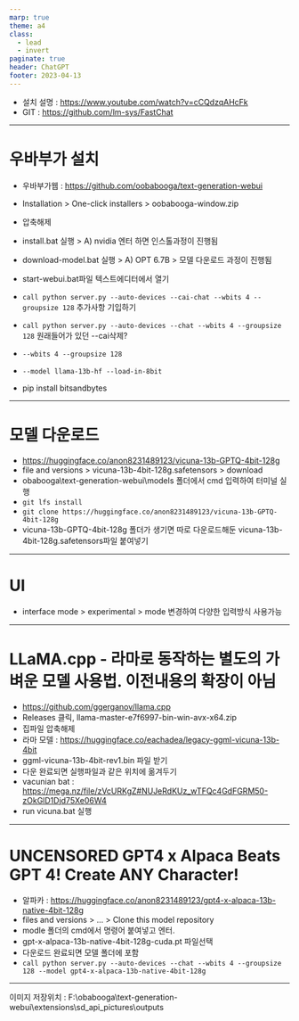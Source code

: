 ```yaml
---
marp: true
theme: a4
class:
  - lead
  - invert
paginate: true
header: ChatGPT
footer: 2023-04-13
---
```


* 설치 설명 : https://www.youtube.com/watch?v=cCQdzqAHcFk
* GIT : https://github.com/lm-sys/FastChat

---

# 우바부가 설치
* 우바부가웹 : https://github.com/oobabooga/text-generation-webui
* Installation > One-click installers > oobabooga-window.zip
* 압축해제
* install.bat 실행 > A) nvidia 엔터 하면 인스톨과정이 진행됨
* download-model.bat 실행 > A) OPT 6.7B > 모델 다운로드 과정이 진행됨
* start-webui.bat파일 텍스트에디터에서 열기
* ```call python server.py --auto-devices --cai-chat --wbits 4 --groupsize 128``` 추가사항 기입하기
* ```call python server.py --auto-devices --chat --wbits 4 --groupsize 128``` 원래들어가 있던 --cai삭제?
* ```--wbits 4 --groupsize 128```
* ```--model llama-13b-hf --load-in-8bit```

* pip install bitsandbytes

---

# 모델 다운로드

* https://huggingface.co/anon8231489123/vicuna-13b-GPTQ-4bit-128g
* file and versions > vicuna-13b-4bit-128g.safetensors > download
* obabooga\text-generation-webui\models 폴더에서 cmd 입력하여 터미널 실행
* ```git lfs install```
* ```git clone https://huggingface.co/anon8231489123/vicuna-13b-GPTQ-4bit-128g```
* vicuna-13b-GPTQ-4bit-128g 폴더가 생기면 따로 다운로드해둔 vicuna-13b-4bit-128g.safetensors파일 붙여넣기

---

# UI
* interface mode > experimental > mode 변경하여 다양한 입력방식 사용가능

---

# LLaMA.cpp - 라마로 동작하는 별도의 가벼운 모델 사용법. 이전내용의 확장이 아님
* https://github.com/ggerganov/llama.cpp
* Releases 클릭, llama-master-e7f6997-bin-win-avx-x64.zip
* 집파일 압축해제
* 라마 모델 : https://huggingface.co/eachadea/legacy-ggml-vicuna-13b-4bit
* ggml-vicuna-13b-4bit-rev1.bin 파일 받기
* 다운 완료되면 실행파일과 같은 위치에 옮겨두기
* vacunian bat : https://mega.nz/file/zVcURKgZ#NUJeRdKUz_wTFQc4GdFGRM50-zOkGlD1Djd75Xe06W4
* run vicuna.bat 실행

---

# UNCENSORED GPT4 x Alpaca Beats GPT 4! Create ANY Character!
* 알파카 : https://huggingface.co/anon8231489123/gpt4-x-alpaca-13b-native-4bit-128g
* files and versions > ... > Clone this model repository
* modle 폴더의 cmd에서 명령어 붙여넣고 엔터.
* gpt-x-alpaca-13b-native-4bit-128g-cuda.pt 파일선택
* 다운로드 완료되면 모델 폴더에 포함
* ```call python server.py --auto-devices --chat --wbits 4 --groupsize 128 --model gpt4-x-alpaca-13b-native-4bit-128g```


---

이미지 저장위치 : F:\obabooga\text-generation-webui\extensions\sd_api_pictures\outputs